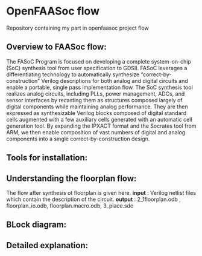 # OpenFAASoc flow
Repository containing my part in openfaasoc project flow


## Overview to FAASoc flow:
The FASoC Program is focused on developing a complete system-on-chip (SoC) synthesis tool from user specification to GDSII. FASoC leverages a differentiating technology to automatically synthesize “correct-by-construction” Verilog descriptions for both analog and digital circuits and enable a portable, single pass implementation flow. The SoC synthesis tool realizes analog circuits, including PLLs, power management, ADCs, and sensor interfaces by recasting them as structures composed largely of digital components while maintaining analog performance. They are then expressed as synthesizable Verilog blocks composed of digital standard cells augmented with a few auxiliary cells generated with an automatic cell generation tool. By expanding the IPXACT format and the Socrates tool from ARM, we then enable composition of vast numbers of digital and analog components into a single correct-by-construction design. 


## Tools for installation:


## Understanding the floorplan flow:
  The flow after synthesis ot floorplan is given here.
<b>input</b> : Verilog netlist files which contain the description of the circuit.
<b>output</b> : 2_1floorplan.odb , floorplan_io.odb, floorplan.macro.odb, 3_place.sdc

## BLock diagram:



## Detailed explanation:
